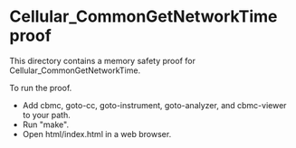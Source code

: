# Cellular_CommonGetNetworkTime proof

This directory contains a memory safety proof for Cellular_CommonGetNetworkTime.

To run the proof.

- Add cbmc, goto-cc, goto-instrument, goto-analyzer, and cbmc-viewer to your
  path.
- Run "make".
- Open html/index.html in a web browser.
